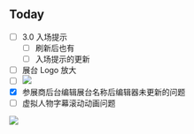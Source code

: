 ## Today

- [ ] 3.0 入场提示
	- [ ] 刷新后也有
	- [ ] 入场提示的更新
- [ ] 展台 Logo 放大
- [ ] ![](Pasted%20image%2020240430154847.png)
- [x] 参展商后台编辑展台名称后编辑器未更新的问题
- [ ] 虚拟人物字幕滚动动画问题
	
![](Pasted%20image%2020240430135355.png)